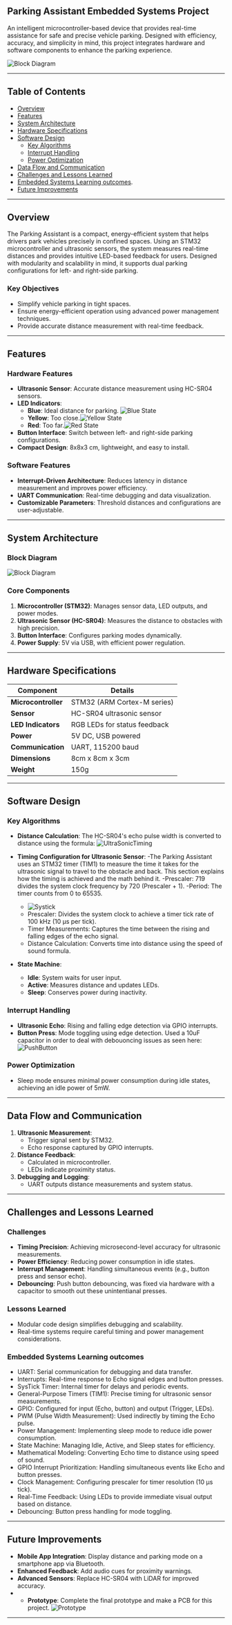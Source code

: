 ## Parking Assistant Embedded Systems Project
An intelligent microcontroller-based device that provides real-time assistance for safe and precise vehicle parking. Designed with efficiency, accuracy, and simplicity in mind, this project integrates hardware and software components to enhance the parking experience.

![Block Diagram](image-Photoroom.png)

---

## Table of Contents

- [Overview](#overview)
- [Features](#features)
- [System Architecture](#system-architecture)
- [Hardware Specifications](#hardware-specifications)
- [Software Design](#software-design)
  - [Key Algorithms](#key-algorithms)
  - [Interrupt Handling](#interrupt-handling)
  - [Power Optimization](#power-optimization)
- [Data Flow and Communication](#data-flow-and-communication)
- [Challenges and Lessons Learned](#challenges-and-lessons-learned)
- [Embedded Systems Learning outcomes](#Embedded-Systems-Learning-outcomes).
- [Future Improvements](#future-improvements)


---

## Overview

The Parking Assistant is a compact, energy-efficient system that helps drivers park vehicles precisely in confined spaces. Using an STM32 microcontroller and ultrasonic sensors, the system measures real-time distances and provides intuitive LED-based feedback for users. Designed with modularity and scalability in mind, it supports dual parking configurations for left- and right-side parking.

### Key Objectives

- Simplify vehicle parking in tight spaces.
- Ensure energy-efficient operation using advanced power management techniques.
- Provide accurate distance measurement with real-time feedback.

---

## Features

### Hardware Features
- **Ultrasonic Sensor**: Accurate distance measurement using HC-SR04 sensors.
- **LED Indicators**:
  - **Blue**: Ideal distance for parking. ![Blue State](BlueState.jpg)
  - **Yellow**: Too close.![Yellow State](YellowState.jpg)
  - **Red**: Too far.![Red State](RedState.jpg)
- **Button Interface**: Switch between left- and right-side parking configurations.
- **Compact Design**: 8x8x3 cm, lightweight, and easy to install.





### Software Features
- **Interrupt-Driven Architecture**: Reduces latency in distance measurement and improves power efficiency.
- **UART Communication**: Real-time debugging and data visualization.
- **Customizable Parameters**: Threshold distances and configurations are user-adjustable.

---

## System Architecture

### Block Diagram

![Block Diagram](BlockDiagram.png)

### Core Components
1. **Microcontroller (STM32)**: Manages sensor data, LED outputs, and power modes.
2. **Ultrasonic Sensor (HC-SR04)**: Measures the distance to obstacles with high precision.
3. **Button Interface**: Configures parking modes dynamically.
4. **Power Supply**: 5V via USB, with efficient power regulation.

---

## Hardware Specifications

| Component             | Details                       |
|-----------------------|-------------------------------|
| **Microcontroller**   | STM32 (ARM Cortex-M series)   |
| **Sensor**            | HC-SR04 ultrasonic sensor     |
| **LED Indicators**    | RGB LEDs for status feedback  |
| **Power**             | 5V DC, USB powered            |
| **Communication**     | UART, 115200 baud            |
| **Dimensions**        | 8cm x 8cm x 3cm               |
| **Weight**            | 150g                          |

---

## Software Design

### Key Algorithms

- **Distance Calculation**: The HC-SR04's echo pulse width is converted to distance using the formula:
![UltraSonicTiming](UltraSonicTiming.PNG)

- **Timing Configuration for Ultrasonic Sensor**:
  -The Parking Assistant uses an STM32 timer (TIM1) to measure the time it takes for the ultrasonic signal to travel to the obstacle and back. This section explains how the timing is achieved and the math behind it.
  -Prescaler: 719 divides the system clock frequency by 720 (Prescaler + 1).
  -Period: The timer counts from 0 to 65535.
  - ![Systick](SysTick.png)
  - Prescaler: Divides the system clock to achieve a timer tick rate of 100 kHz (10 µs per tick).
  - Timer Measurements: Captures the time between the rising and falling edges of the echo signal.
  - Distance Calculation: Converts time into distance using the speed of sound formula.
  
  
- **State Machine**:
  - **Idle**: System waits for user input.
  - **Active**: Measures distance and updates LEDs.
  - **Sleep**: Conserves power during inactivity.

### Interrupt Handling
- **Ultrasonic Echo**: Rising and falling edge detection via GPIO interrupts.
- **Button Press**: Mode toggling using edge detection. Used a 10uF capacitor in order to deal with debouoncing issues as seen here: 
![PushButton](PushButton.jpg)
### Power Optimization
- Sleep mode ensures minimal power consumption during idle states, achieving an idle power of 5mW.

---

## Data Flow and Communication

1. **Ultrasonic Measurement**:
   - Trigger signal sent by STM32.
   - Echo response captured by GPIO interrupts.
2. **Distance Feedback**:
   - Calculated in microcontroller.
   - LEDs indicate proximity status.
3. **Debugging and Logging**:
   - UART outputs distance measurements and system status.

---


## Challenges and Lessons Learned

### Challenges
- **Timing Precision**: Achieving microsecond-level accuracy for ultrasonic measurements.
- **Power Efficiency**: Reducing power consumption in idle states.
- **Interrupt Management**: Handling simultaneous events (e.g., button press and sensor echo).
- **Debouncing**: Push button debouncing, was fixed via hardware with a capacitor to smooth out these unintentianal presses.

### Lessons Learned
- Modular code design simplifies debugging and scalability.
- Real-time systems require careful timing and power management considerations.
  
### Embedded Systems Learning outcomes
- UART: Serial communication for debugging and data transfer.
- Interrupts: Real-time response to Echo signal edges and button presses.
- SysTick Timer: Internal timer for delays and periodic events.
- General-Purpose Timers (TIM1): Precise timing for ultrasonic sensor measurements.
- GPIO: Configured for input (Echo, button) and output (Trigger, LEDs).
- PWM (Pulse Width Measurement): Used indirectly by timing the Echo pulse.
- Power Management: Implementing sleep mode to reduce idle power consumption.
- State Machine: Managing Idle, Active, and Sleep states for efficiency.
- Mathematical Modeling: Converting Echo time to distance using speed of sound.
- GPIO Interrupt Prioritization: Handling simultaneous events like Echo and button presses.
- Clock Management: Configuring prescaler for timer resolution (10 µs tick).
- Real-Time Feedback: Using LEDs to provide immediate visual output based on distance.
- Debouncing: Button press handling for mode toggling.

---

## Future Improvements

- **Mobile App Integration**: Display distance and parking mode on a smartphone app via Bluetooth.
- **Enhanced Feedback**: Add audio cues for proximity warnings.
- **Advanced Sensors**: Replace HC-SR04 with LiDAR for improved accuracy.
- - **Prototype**: Complete the final prototype and make a PCB for this project.
![Prototype](Prototype.jpg)
---

